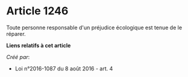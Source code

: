 # Article 1246

Toute personne responsable d'un préjudice écologique est tenue de le réparer.

**Liens relatifs à cet article**

_Créé par_:

  - Loi n°2016-1087 du 8 août 2016 - art. 4
